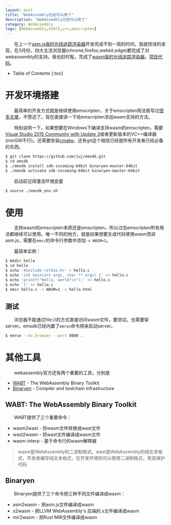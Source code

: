 ```yaml
---
layout: post
title: "WebAssembly已经可以用了"
description: "WebAssembly已经可以用了"
category: WebAssembly
tags: [WebAssembly,html5,c++,emscripten]
---
```


&#160; &#160; &#160; &#160;在上一个[asm.js版的光线追踪渲染器](http://aicdg.com/miniRayTracing/smallpt-asmjs/smallpt.html?spp=100)开发完成不到一周的时间，我就惊讶的发现，在3月份，四大主流浏览器(chrome,firefox,webkit,edge)都完成了对webassembly的支持。我也赶时髦，完成了[wasm版的光线追踪渲染器](http://aicdg.com/miniRayTracing/smallpt-wasm/smallpt.html?spp=100)。[项目代码](https://github.com/THISISAGOODNAME/miniRayTracing)。

<!-- more -->

* Table of Contents
{:toc}

# 开发环境搭建

&#160; &#160; &#160; &#160;最简单的开发方式就是继续使用emscripten，关于emscripten用法我写过[很多文章](http://aicdg.com/categories/#emscripten)，不赘述了。现在直接讲一下给emscripten添加wasm支持的方法。

&#160; &#160; &#160; &#160;特别说明一下，如果想要在Windows下编译支持wasm的emscripten，需要[Visual Studio 2015 Community with Update 3](https://www.visualstudio.com/downloads/)或者更新版本的VC++编译器(minGW不行)。还需要安装[cmake](https://cmake.org/download/)。还有git这个相信已经是所有开发者已经必备的东西。

```bash
$ git clone https://github.com/juj/emsdk.git
$ cd emsdk
$ ./emsdk install sdk-incoming-64bit binaryen-master-64bit
$ ./emsdk activate sdk-incoming-64bit binaryen-master-64bit
```

&#160; &#160; &#160; &#160;启动前记得激活环境变量

```bash
$ source ./emsdk_env.sh
```

# 使用

&#160; &#160; &#160; &#160;支持wasm的emscripten本质还是emscripten，所以过去emscripten所有用法都继续可以使用。唯一不同的地方，就是如果想要生成代码使用wasm而非asm.js，需要在`emcc`的命令行参数中添加`-s WASM=1`。

&#160; &#160; &#160; &#160;最简单实例：

```bash
$ mkdir hello
$ cd hello
$ echo '#include <stdio.h>' > hello.c
$ echo 'int main(int argc, char ** argv) {' >> hello.c
$ echo 'printf("Hello, world!\n");' >> hello.c
$ echo '}' >> hello.c
$ emcc hello.c -s WASM=1 -o hello.html
```

## 测试

&#160; &#160; &#160; &#160;浏览器不能通过file://的方式直接访问wasm文件，要测试，也需要架server。emsdk已经内置了`emrun`命令用来启动server。

```bash
$ emrun --no_browser --port 8080 .
```

# 其他工具

&#160; &#160; &#160; &#160;webassembly官方还有两个重要的工具，分别是

- [WABT](https://github.com/WebAssembly/wabt) - The WebAssembly Binary Toolkit
- [Binaryen](https://github.com/WebAssembly/binaryen) - Compiler and toolchain infrastructure

## WABT: The WebAssembly Binary Toolkit

&#160; &#160; &#160; &#160;WABT提供了三个重要命令：

- wasm2wast - 将wasm文件转换成wast文件
- wast2wasm - 将wast文件编译成wasm文件
- wasm-interp - 基于命令行的wasm解释器

> wasm是WebAssembly的二进制格式，wast是WebAssembly的纯文本格式，开发者编写纯文本格式，在开发环境则可以使用二进制格式，有效保护代码

## Binaryen

&#160; &#160; &#160; &#160;Binaryen提供了三个命令把三种不同文件编译成wasm：

- asm2wasm - 把asm.js文件编译成wasm
- s2wasm - 把LLVM WebAssembly's 后端的.s文件编译成wasm
- mir2wasm - 把Rust MIR文件编译成wasm